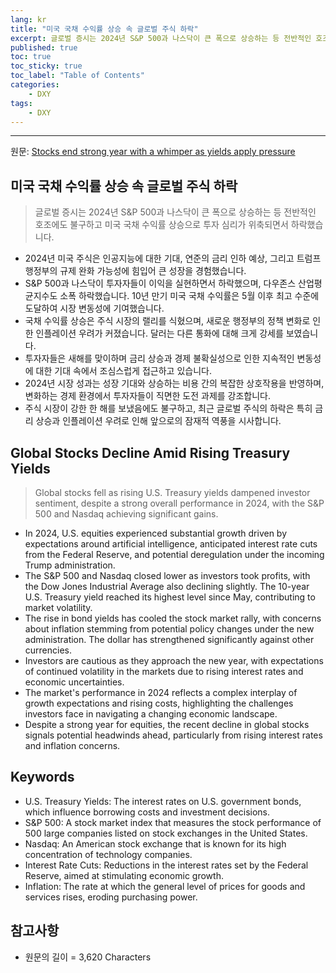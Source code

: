 ```yaml
---
lang: kr
title: "미국 국채 수익률 상승 속 글로벌 주식 하락"
excerpt: 글로벌 증시는 2024년 S&P 500과 나스닥이 큰 폭으로 상승하는 등 전반적인 호조에도 불구하고 미국 국채 수익률 상승으로 투자 심리가 위축되면서 하락했습니다.
published: true
toc: true
toc_sticky: true
toc_label: "Table of Contents"
categories:
    - DXY
tags:
    - DXY
---
```


---

  원문: [Stocks end strong year with a whimper as yields apply pressure](https://www.investing.com/news/economy-news/asian-stocks-dollar-hold-their-own-to-close-out-strong-2024-3792202)

## 미국 국채 수익률 상승 속 글로벌 주식 하락

> 글로벌 증시는 2024년 S&P 500과 나스닥이 큰 폭으로 상승하는 등 전반적인 호조에도 불구하고 미국 국채 수익률 상승으로 투자 심리가 위축되면서 하락했습니다.


- 2024년 미국 주식은 인공지능에 대한 기대, 연준의 금리 인하 예상, 그리고 트럼프 행정부의 규제 완화 가능성에 힘입어 큰 성장을 경험했습니다.
- S&P 500과 나스닥이 투자자들이 이익을 실현하면서 하락했으며, 다우존스 산업평균지수도 소폭 하락했습니다. 10년 만기 미국 국채 수익률은 5월 이후 최고 수준에 도달하여 시장 변동성에 기여했습니다.
- 국채 수익률 상승은 주식 시장의 랠리를 식혔으며, 새로운 행정부의 정책 변화로 인한 인플레이션 우려가 커졌습니다. 달러는 다른 통화에 대해 크게 강세를 보였습니다.
- 투자자들은 새해를 맞이하며 금리 상승과 경제 불확실성으로 인한 지속적인 변동성에 대한 기대 속에서 조심스럽게 접근하고 있습니다.
- 2024년 시장 성과는 성장 기대와 상승하는 비용 간의 복잡한 상호작용을 반영하며, 변화하는 경제 환경에서 투자자들이 직면한 도전 과제를 강조합니다.
- 주식 시장이 강한 한 해를 보냈음에도 불구하고, 최근 글로벌 주식의 하락은 특히 금리 상승과 인플레이션 우려로 인해 앞으로의 잠재적 역풍을 시사합니다.

## Global Stocks Decline Amid Rising Treasury Yields

> Global stocks fell as rising U.S. Treasury yields dampened investor sentiment, despite a strong overall performance in 2024, with the S&P 500 and Nasdaq achieving significant gains.


- In 2024, U.S. equities experienced substantial growth driven by expectations around artificial intelligence, anticipated interest rate cuts from the Federal Reserve, and potential deregulation under the incoming Trump administration.
- The S&P 500 and Nasdaq closed lower as investors took profits, with the Dow Jones Industrial Average also declining slightly. The 10-year U.S. Treasury yield reached its highest level since May, contributing to market volatility.
- The rise in bond yields has cooled the stock market rally, with concerns about inflation stemming from potential policy changes under the new administration. The dollar has strengthened significantly against other currencies.
- Investors are cautious as they approach the new year, with expectations of continued volatility in the markets due to rising interest rates and economic uncertainties.
- The market's performance in 2024 reflects a complex interplay of growth expectations and rising costs, highlighting the challenges investors face in navigating a changing economic landscape.
- Despite a strong year for equities, the recent decline in global stocks signals potential headwinds ahead, particularly from rising interest rates and inflation concerns.

## Keywords

- U.S. Treasury Yields: The interest rates on U.S. government bonds, which influence borrowing costs and investment decisions.
- S&P 500: A stock market index that measures the stock performance of 500 large companies listed on stock exchanges in the United States.
- Nasdaq: An American stock exchange that is known for its high concentration of technology companies.
- Interest Rate Cuts: Reductions in the interest rates set by the Federal Reserve, aimed at stimulating economic growth.
- Inflation: The rate at which the general level of prices for goods and services rises, eroding purchasing power.

## 참고사항

- 원문의 길이 = 3,620 Characters


